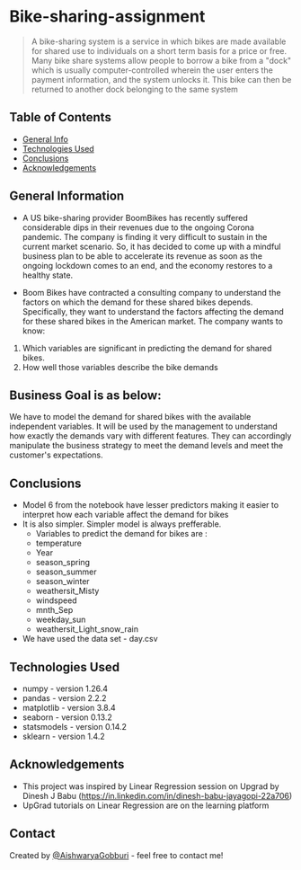 # Bike-sharing-assignment
> A bike-sharing system is a service in which bikes are made available for shared use to individuals on a short term basis for a price or free. Many bike share systems allow people to borrow a bike from a "dock" which is usually computer-controlled wherein the user enters the payment information, and the system unlocks it. This bike can then be returned to another dock belonging to the same system

## Table of Contents
* [General Info](#general-information)
* [Technologies Used](#technologies-used)
* [Conclusions](#conclusions)
* [Acknowledgements](#acknowledgements)

## General Information
- A US bike-sharing provider BoomBikes has recently suffered considerable dips in their revenues due to the ongoing Corona pandemic. The company is finding it very difficult to sustain in the current market scenario. So, it has decided to come up with a mindful business plan to be able to accelerate its revenue as soon as the ongoing lockdown comes to an end, and the economy restores to a healthy state.

- Boom Bikes have contracted a consulting company to understand the factors on which the demand for these shared bikes depends. Specifically, they want to understand the factors affecting the demand for these shared bikes in the American market. The company wants to know:

1) Which variables are significant in predicting the demand for shared bikes.
2) How well those variables describe the bike demands

## Business Goal is as below:

We have to model the demand for shared bikes with the available independent variables. It will be used by the management to understand how exactly the demands vary with different features. They can accordingly manipulate the business strategy to meet the demand levels and meet the customer's expectations.

## Conclusions

- Model 6 from the notebook have lesser predictors making it easier to interpret how each variable affect the demand for bikes
- It is also simpler. Simpler model is always prefferable.
    - Variables to predict the demand for bikes are :
    - temperature
    - Year
    - season_spring
    - season_summer
    - season_winter
    - weathersit_Misty
    - windspeed
    - mnth_Sep
    - weekday_sun
    - weathersit_Light_snow_rain
- We have used the data set - day.csv

## Technologies Used
- numpy - version 1.26.4
- pandas - version 2.2.2
- matplotlib - version 3.8.4
- seaborn - version 0.13.2
- statsmodels - version 0.14.2
- sklearn - version 1.4.2

## Acknowledgements
- This project was inspired by Linear Regression session on Upgrad by Dinesh J Babu (https://in.linkedin.com/in/dinesh-babu-jayagopi-22a706)
- UpGrad tutorials on Linear Regression are on the learning platform
  
## Contact
Created by [@AishwaryaGobburi](https://github.com/GobburiAishwarya) - feel free to contact me!
